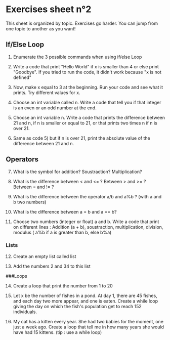 # Exercises sheet n°2
This sheet is organized by topic. Exercises go harder. You can jump from one topic to another as you want!

## If/Else Loop

1) Enumerate the 3 possible commands when using if/else Loop

2) Write a code that print "Hello World" if x is smaller than 4 or else print "Goodbye".
If you tried to run the code, it didn't work because "x is not defined"
3) Now, make x equal to 3 at the beginning. Run your code and see what it prints.
Try different values for x.

4) Choose an int variable called n. Write a code that tell you if that integer is an even or an odd number at the end.

5) Choose an int variable n. Write a code that prints the difference between 21 and n, if n is smaller or equal to 21,
or that prints two times n if n is over 21.

6) Same as code 5) but if n is over 21, print the absolute value of the difference between 21 and n.

## Operators

7) What is the symbol for addition? Soustraction? Multiplication?

8) What is the difference between < and <= ? Between > and  >= ? Between = and != ?

9) What is the difference between the operator a/b and a%b ? (with a and b two numbers) 

10) What is the difference between a = b and a == b?

11) Choose two numbers (integer or float) a and b.
Write a code that print on different lines : Addition (a + b), soustraction, multiplication, division,
modulus ( a%b if a is greater than b, else b%a)

### Lists

12) Create an empty list called list

13) Add the numbers 2 and 34 to this list 

###Loops

14) Create a loop that print the number from 1 to 20

15) Let x be the number of fishes in a pond. At day 1, there are 45 fishes, and each day two more appear, and one is eaten. Create a while loop giving the day on which the fish's population get to reach 152 individuals.

16) My cat has a kitten every year. She had two babies for the moment, one just a week ago.
Create a loop that tell me in how many years she would have had 15 kittens. (tip : use a while loop)

